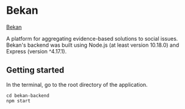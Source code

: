 # Bekan 
[Bekan](https://bekan.herokuapp.com/)
<!-- > Quote Text -->

A platform for aggregating evidence-based solutions to social issues.  
Bekan's backend was built using Node.js (at least version 10.18.0) and Express (version ^4.17.1). 

## Getting started
In the terminal, go to the root directory of the application.
```shell
cd bekan-backend
npm start
```

